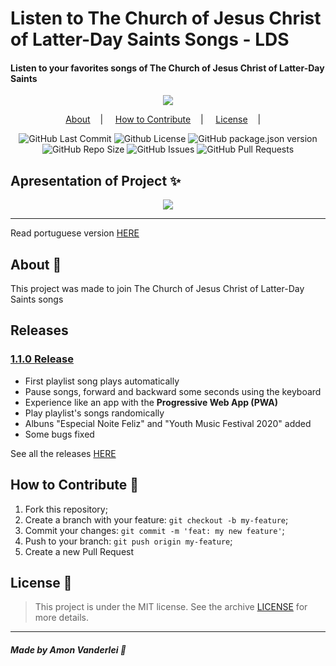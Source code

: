 <h1>Listen to The Church of Jesus Christ of Latter-Day Saints Songs - LDS</h1>
<h4>Listen to your favorites songs of The Church of Jesus Christ of Latter-Day Saints</h4>

<p align="center">
<image src="public/assets/logo.png"/></br>
</p>

<p align="center">
<a href="#about-memo">About</a>&nbsp;&nbsp;&nbsp; | &nbsp;&nbsp;&nbsp;
<a href="#how-to-contribute-">How to Contribute</a>&nbsp;&nbsp;&nbsp; | &nbsp;&nbsp;&nbsp;
<a href="#license-scroll">License</a>&nbsp;&nbsp;&nbsp; | &nbsp;&nbsp;&nbsp;
</p>

<p align="center">
<img alt="GitHub Last Commit" src="https://img.shields.io/github/last-commit/AmonVanderlei/LDS" />
<img alt="Github License" src="https://img.shields.io/github/license/AmonVanderlei/LDS" />
<img alt="GitHub package.json version" src="https://img.shields.io/github/package-json/v/amonvanderlei/lds">
<img alt="GitHub Repo Size" src="https://img.shields.io/github/repo-size/amonvanderlei/lds" />
<img alt="GitHub Issues" src="https://img.shields.io/github/issues/amonvanderlei/lds" />
<img alt="GitHub Pull Requests" src="https://img.shields.io/github/issues-pr/amonvanderlei/lds" />
</p>

## Apresentation of Project :sparkles:

<p align="center">
<image src="public/assets/example.png" />
</p>

---

Read portuguese version [HERE](README-Portuguese.md)

## About :memo:

This project was made to join The Church of Jesus Christ of Latter-Day Saints songs

## Releases
<h3><a href="https://github.com/amonvanderlei/lds/releases/tag/1.1.0.">1.1.0 Release</a></h3>
<ul>
	<li>First playlist song plays automatically</li>
	<li>Pause songs, forward and backward some seconds using the keyboard</li>
	<li>Experience like an app with the <b>Progressive Web App (PWA)</b></li>
	<li>Play playlist's songs randomically</li>
	<li>Albuns "Especial Noite Feliz" and "Youth Music Festival 2020" added</li>
	<li>Some bugs fixed</li>
</ul>

See all the releases [HERE](RELEASES.md)

## How to Contribute 🤔

1. Fork this repository;
2. Create a branch with your feature: `git checkout -b my-feature`;
3. Commit your changes: `git commit -m 'feat: my new feature'`;
4. Push to your branch: `git push origin my-feature`;
5. Create a new Pull Request

## License :scroll:

> This project is under the MIT license. See the archive [LICENSE](LICENSE) for more details.

---

##### Made by Amon Vanderlei :wave: